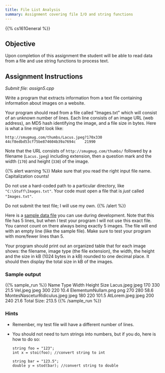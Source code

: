 ```yaml
---
title: File List Analysis
summary: Assignment covering file I/O and string functions
---
```


{{% cs161General %}}

## Objective

Upon completion of this assignment the student will be able to read data
from a file and use string functions to process text.

## Assignment Instructions

*Submit file: assign5.cpp*

Write a program that extracts information from a text file containing
information about images on a website.

Your program should read from a file called "Images.txt" which will
consist of an unknown number of lines. Each line consists of an image
URL (web address), an MD5 hash identifying the image, and a file size in
bytes. Here is what a line might look like:

```
http://smugmug.com/thumbs/Lacus.jpeg?170x330	44cf8edbd53cf75be874604b39a7694c	21990
```

Note that the URL consists of `http://smugmug.com/thumbs/` followed by a
filename (`Lacus.jpeg`) including extension, then a question mark and
the width (`170`) and height (`330`) of the image.

{{% alert warning %}}
Make sure that you read the right input file name.
Capitalization counts!

Do not use a hard-coded path to a particular directory, like `"C:\Stuff\Images.txt"`.
Your code must open a file that is *just* called `"Images.txt"`.

Do not submit the test file; I will use my own.
{{% /alert %}}

Here is a [sample data file](Images.txt) you can use during development.
Note that this file has 5 lines, but when I test your program I will not
use this exact file. You cannot count on there always being exactly 5
images. The file will end with an empty line (like the sample file).
Make sure to test your program with more/fewer lines than 5.

Your program should print out an organized table that for each image
shows: the filename, image type (the file extension), the width, the
height and the size in kB (1024 bytes in a kB) rounded to one decimal
place. It should then display the total size in kB of the images.

### Sample output

{{% sample_run %}}
Name				Type	Width	Height	Size
Lacus.jpeg			jpeg	170	330	21.5
Vel.jpeg			jpeg	300	220	10.4
ElementumNullam.png		png	270	280	58.6
MontesNasceturRidiculus.jpeg	jpeg	180	220	101.5
AtLorem.jpeg			jpeg	200	240	21.6
Total Size:						213.5
{{% /sample_run %}}

### Hints

* Remember, my test file will have a different number of lines.
* You should not need to turn strings into numbers, but if you do, here is how to do so:

  ```
  string foo = "123";
  int x = stoi(foo); //convert string to int

  string bar = "123.5";
  double y = stod(bar); //convert string to double
  ```
